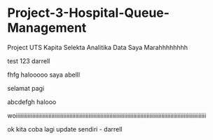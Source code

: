 # Project-3-Hospital-Queue-Management
Project UTS Kapita Selekta Analitika Data
Saya Marahhhhhhhh




test 123 darrell

fhfg
halooooo saya abelll

selamat pagi

abcdefgh
halooo



woiiiiiiiiiiiiiiiiiiiiiiiiiiiiiiiiiiiiiiiiiiiiiiiiiiiiiiiiiiiiiiiiiiiiiiiiiiiiiiiiiiiiiiiiiiiiiiiiiiiiiiiiiiiiiiiiiiiiiiiiiiiiiiii

ok kita coba lagi update sendiri - darrell

